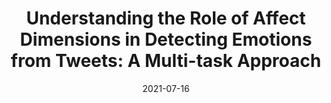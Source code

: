 ---
title: "Understanding the Role of Affect Dimensions in Detecting Emotions from Tweets: A Multi-task Approach"
collection: publications
permalink: /publication/c04
date: 2021-07-16
venue: 'Proceedings of the 44th International ACM SIGIR Conference on Research and Development in Information Retrieval, SIGIR 2021'
paperurl: '/files/pdf/research/c04.pdf'
link: 'https://arxiv.org/pdf/2105.03983.pdf'
github: 'https://github.com/atharva-naik/VADEC'
citation: 'Rajdeep Mukherjee, Atharva Naik, Sriyash Poddar, Soham Dasgupta, Niloy Ganguly'
---